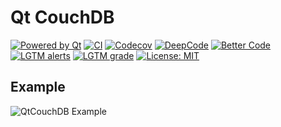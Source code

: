 # Qt CouchDB

[![Powered by Qt](https://img.shields.io/badge/Powered%20by-Qt-brightgreen.svg)](https://www.qt.io)
[![CI](https://github.com/jpnurmi/qtcouchdb/workflows/CI/badge.svg)](https://github.com/jpnurmi/qtcouchdb/actions?query=workflow%3ACI)
[![Codecov](https://codecov.io/gh/jpnurmi/qtcouchdb/branch/master/graph/badge.svg?token=YBW1VGJGSX)](https://codecov.io/gh/jpnurmi/qtcouchdb)
[![DeepCode](https://www.deepcode.ai/api/gh/badge?key=eyJhbGciOiJIUzI1NiIsInR5cCI6IkpXVCJ9.eyJwbGF0Zm9ybTEiOiJnaCIsIm93bmVyMSI6ImpwbnVybWkiLCJyZXBvMSI6InF0Y291Y2hkYiIsImluY2x1ZGVMaW50IjpmYWxzZSwiYXV0aG9ySWQiOjI1MTgxLCJpYXQiOjE2MDY2NjEyMzV9.YLxN-DCQJ7EJMwSudRPvaoIWOOvYU5mgTIPfC79FoVg)](https://www.deepcode.ai/app/gh/jpnurmi/qtcouchdb/_/dashboard?utm_content=gh%2Fjpnurmi%2Fqtcouchdb)
[![Better Code](https://bettercodehub.com/edge/badge/jpnurmi/qtcouchdb?branch=master)](https://bettercodehub.com/)
[![LGTM alerts](https://img.shields.io/lgtm/alerts/g/jpnurmi/qtcouchdb.svg?logo=lgtm&logoWidth=18)](https://lgtm.com/projects/g/jpnurmi/qtcouchdb/alerts/)
[![LGTM grade](https://img.shields.io/lgtm/grade/cpp/g/jpnurmi/qtcouchdb.svg?logo=lgtm&logoWidth=18)](https://lgtm.com/projects/g/jpnurmi/qtcouchdb/context:cpp)
[![License: MIT](https://img.shields.io/badge/License-MIT-brightgreen.svg)](https://opensource.org/licenses/MIT)

## Example

![QtCouchDB Example](https://raw.githubusercontent.com/jpnurmi/qtcouchdb/master/docs/images/qtcouchdb.gif "QtCouchDB Example")
